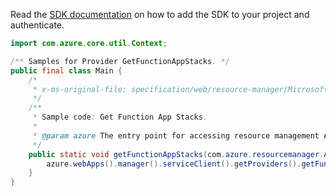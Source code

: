 Read the [SDK documentation](https://github.com/Azure/azure-sdk-for-java/blob/azure-resourcemanager_2.13.0/sdk/resourcemanager/azure-resourcemanager/README.md) on how to add the SDK to your project and authenticate.

```java
import com.azure.core.util.Context;

/** Samples for Provider GetFunctionAppStacks. */
public final class Main {
    /*
     * x-ms-original-file: specification/web/resource-manager/Microsoft.Web/stable/2021-03-01/examples/GetFunctionAppStacks.json
     */
    /**
     * Sample code: Get Function App Stacks.
     *
     * @param azure The entry point for accessing resource management APIs in Azure.
     */
    public static void getFunctionAppStacks(com.azure.resourcemanager.AzureResourceManager azure) {
        azure.webApps().manager().serviceClient().getProviders().getFunctionAppStacks(null, Context.NONE);
    }
}
```
